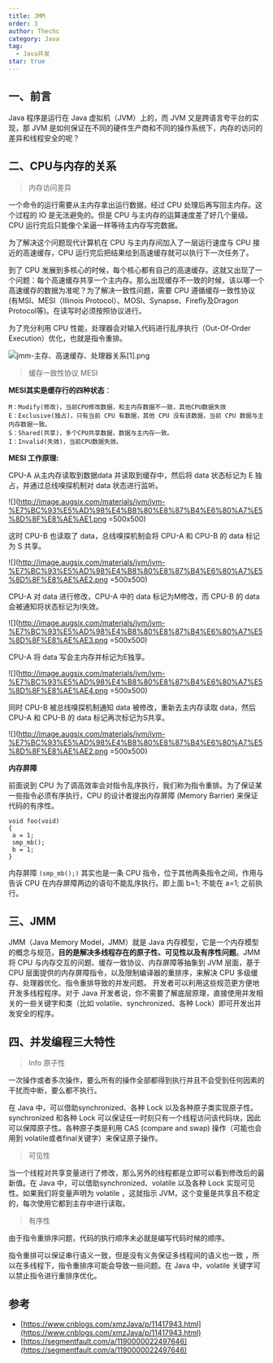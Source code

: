 ```yaml
---
title: JMM
order: 3
author: Thechc
category: Java
tag:
  - Java并发
star: true
---
```


## 一、前言
Java 程序是运行在 Java 虚拟机（JVM）上的，而 JVM 又是跨语言夸平台的实现，那 JVM 是如何保证在不同的硬件生产商和不同的操作系统下，内存的访问的差异和线程安全的呢？

## 二、CPU与内存的关系
> 内存访问差异

一个命令的运行需要从主内存拿出运行数据，经过 CPU 处理后再写回主内存。这个过程的 IO 是无法避免的。但是 CPU 与主内存的运算速度差了好几个量级。CPU 运行完后只能像个呆逼一样等待主内存写完数据。

为了解决这个问题现代计算机在 CPU 与主内存间加入了一层运行速度与 CPU 接近的高速缓存，CPU 运行完后把结果给到高速缓存就可以执行下一次任务了。

到了 CPU 发展到多核心的时候，每个核心都有自己的高速缓存。这就又出现了一个问题：每个高速缓存共享一个主内存。那么出现缓存不一致的时候，该以哪一个高速缓存的数据为准呢？为了解决一致性问题，需要 CPU 遵循缓存一致性协议 (有MSI、MESI（Illinois Protocol）、MOSI、Synapse、Firefly及Dragon Protocol等)。在读写时必须按照协议进行。

为了充分利用 CPU 性能，处理器会对输入代码进行乱序执行（Out-Of-Order Execution）优化，也就是指令重排。

![jmm-主存、高速缓存、处理器关系[1].png](http://image.augsix.com/materials/jvm/jmm-%E4%B8%BB%E5%AD%98%E3%80%81%E9%AB%98%E9%80%9F%E7%BC%93%E5%AD%98%E3%80%81%E5%A4%84%E7%90%86%E5%99%A8%E5%85%B3%E7%B3%BB.png)

> 缓存一致性协议 MESI

**MESI其实是缓存行的四种状态**：

	M：Modify(修改)，当前CPU修改数据，和主内存数据不一致，其他CPU数据失效
	E：Exclusive(独占)，只有当前 CPU 有数据，其他 CPU 没有该数据，当前 CPU 数据与主内存数据一致。
	S：Shared(共享)，多个CPU共享数据，数据与主内存一致。
	I：Invalid(失效)，当前CPU数据失效。

**MESI 工作原理:**

CPU-A 从主内存读取到数据data 并读取到缓存中，然后将 data 状态标记为 E 独占，并通过总线嗅探机制对 data 状态进行监听。

![](http://image.augsix.com/materials/jvm/jvm-%E7%BC%93%E5%AD%98%E4%B8%80%E8%87%B4%E6%80%A7%E5%8D%8F%E8%AE%AE1.png =500x500)

这时 CPU-B 也读取了 data，总线嗅探机制会将 CPU-A 和 CPU-B 的 data 标记为 S 共享。

![](http://image.augsix.com/materials/jvm/jvm-%E7%BC%93%E5%AD%98%E4%B8%80%E8%87%B4%E6%80%A7%E5%8D%8F%E8%AE%AE2.png =500x500)

CPU-A 对 data 进行修改，CPU-A 中的 data 标记为M修改，而 CPU-B 的 data 会被通知将状态标记为I失效。

![](http://image.augsix.com/materials/jvm/jvm-%E7%BC%93%E5%AD%98%E4%B8%80%E8%87%B4%E6%80%A7%E5%8D%8F%E8%AE%AE3.png =500x500)

CPU-A 将 data 写会主内存并标记为E独享。

![](http://image.augsix.com/materials/jvm/jvm-%E7%BC%93%E5%AD%98%E4%B8%80%E8%87%B4%E6%80%A7%E5%8D%8F%E8%AE%AE4.png =500x500)

同时 CPU-B 被总线嗅探机制通知 data 被修改，重新去主内存读取 data，然后 CPU-A 和 CPU-B 的 data 标记再次标记为S共享。

![](http://image.augsix.com/materials/jvm/jvm-%E7%BC%93%E5%AD%98%E4%B8%80%E8%87%B4%E6%80%A7%E5%8D%8F%E8%AE%AE2.png =500x500)

**内存屏障**

前面说到 CPU 为了调高效率会对指令乱序执行，我们称为指令重排。为了保证某一些指令必须有序执行，CPU 的设计者提出内存屏障 (Memory Barrier) 来保证代码的有序性。
```
void foo(void)
{
 a = 1;
 smp_mb();
 b = 1;
}
```
内存屏障 `(smp_mb();)`  其实也是一条 CPU 指令，位于其他两条指令之间，作用与告诉 CPU 在内存屏障两边的语句不能乱序执行。即上面 b=1; 不能在 a=1; 之前执行。
## 三、JMM
JMM（Java Memory Model，JMM）就是 Java 内存模型，它是一个内存模型的概念与规范，**目的是解决多线程存在的原子性、可见性以及有序性问题**。JMM 将 CPU 与内存交互的问题、缓存一致协议、内存屏障等抽象到 JVM 层面，基于 CPU 层面提供的内存屏障指令，以及限制编译器的重排序，来解决 CPU 多级缓存、处理器优化、指令重排导致的并发问题。 开发者可以利用这些规范更方便地开发多线程程序。对于 Java 开发者说，你不需要了解底层原理，直接使用并发相关的一些关键字和类（比如 volatile、synchronized、各种 Lock）即可开发出并发安全的程序。
## 四、并发编程三大特性
> Info 原子性

一次操作或者多次操作，要么所有的操作全部都得到执行并且不会受到任何因素的干扰而中断，要么都不执行。

在 Java 中，可以借助synchronized、各种 Lock 以及各种原子类实现原子性。synchronized 和各种 Lock 可以保证任一时刻只有一个线程访问该代码块，因此可以保障原子性。各种原子类是利用 CAS (compare and swap) 操作（可能也会用到 volatile或者final关键字）来保证原子操作。
> 可见性

当一个线程对共享变量进行了修改，那么另外的线程都是立即可以看到修改后的最新值。在 Java 中，可以借助synchronized、volatile 以及各种 Lock 实现可见性。如果我们将变量声明为 volatile ，这就指示 JVM，这个变量是共享且不稳定的，每次使用它都到主存中进行读取。
> 有序性

由于指令重排序问题，代码的执行顺序未必就是编写代码时候的顺序。

指令重排可以保证串行语义一致，但是没有义务保证多线程间的语义也一致 ，所以在多线程下，指令重排序可能会导致一些问题。在 Java 中，volatile 关键字可以禁止指令进行重排序优化。

## 参考

- [https://www.cnblogs.com/xmzJava/p/11417943.html](https://www.cnblogs.com/xmzJava/p/11417943.html)
- [https://segmentfault.com/a/1190000022497646](https://segmentfault.com/a/1190000022497646)

